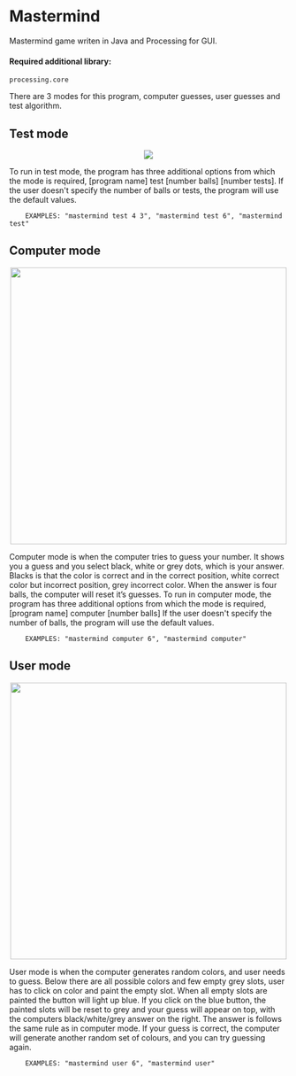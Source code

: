 Mastermind
==========
Mastermind game writen in Java and Processing for GUI.

#### Required additional library:
	processing.core
  
There are 3 modes for this program, computer guesses, user guesses and test algorithm.

## Test mode
<p align="center">
<img src="https://user-images.githubusercontent.com/5073663/27485764-f5f2eb1a-5825-11e7-9047-6ac80a382f02.png" />
</p>
To run in test mode, the program has three additional options from which the mode is required, [program name] test [number balls] [number tests]. 
		If the user doesn't specify the number of balls or tests, the program will use the default values.
	
		EXAMPLES: "mastermind test 4 3", "mastermind test 6", "mastermind test"
    
## Computer mode

<p align="center">
<img src="https://user-images.githubusercontent.com/5073663/27485800-1e353f9c-5826-11e7-815a-2093534ceb45.png"  width="500" />
</p>

Computer mode is when the computer tries to guess your number. It shows you a guess and you select black, white or grey dots, which is your answer. Blacks is that the color is correct and in the correct position, white correct color but incorrect position, grey incorrect color. When the answer is four balls, the computer will reset it’s guesses.
		To run in computer mode, the program has three additional options from which the mode is required, [program name] computer [number balls] 
		If the user doesn't specify the number of balls, the program will use the default values.

		EXAMPLES: "mastermind computer 6", "mastermind computer"

## User mode

<p align="center">
<img src="https://user-images.githubusercontent.com/5073663/27485803-1fb7864a-5826-11e7-9f78-3250f99c4215.png" width="500"/>
</p>

User mode is when the computer generates random colors, and user needs to guess. Below there are all possible colors and few empty grey slots, user has to click on color and paint the empty slot. When all empty slots are painted the button will light up blue. If you click on the blue button, the painted slots will be reset to grey and your guess will appear on top, with the computers black/white/grey answer on the right. The answer is follows the same rule as in computer mode. If your guess is correct, the computer will generate another random set of colours, and you can try guessing again.

		EXAMPLES: "mastermind user 6", "mastermind user"
